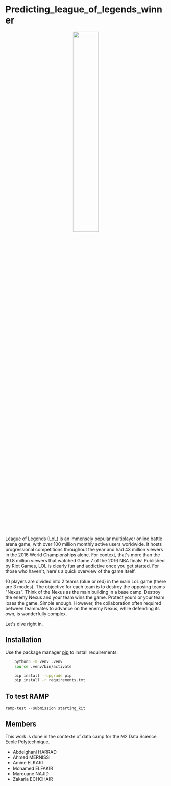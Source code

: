 # Predicting_league_of_legends_winner

<p align="center">
    <center>
    <img src= "https://gamehag.com/img/uploaded/Lci2gbpdudF4PppLvaGAEizERRhVdi.jpg"
    width = 40%;
    height = auto; />
    </center>
</p>


League of Legends (LoL) is an immensely popular multiplayer online battle arena game, with over 100 million monthly active users worldwide. It hosts progressional competitions throughout the year and had 43 million viewers in the 2016 World Championships alone. For context, that's more than the 30.8 million viewers that watched Game 7 of the 2016 NBA finals! Published by Riot Games, LOL is clearly fun and addictive once you get started. For those who haven't, here's a quick overview of the game itself.

10 players are divided into 2 teams (blue or red) in the main LoL game (there are 3 modes). The objective for each team is to destroy the opposing teams "Nexus". Think of the Nexus as the main building in a base camp. Destroy the enemy Nexus and your team wins the game. Protect yours or your team loses the game. Simple enough. However, the collaboration often required between teammates to advance on the enemy Nexus, while defending its own, is wonderfully complex.

Let's dive right in.

## Installation

Use the package manager [pip](https://pip.pypa.io/en/stable/) to install requirements.

```bash
    python3 -m venv .venv
    source .venv/bin/activate

    pip install --upgrade pip
    pip install -r requirements.txt
```

## To test RAMP

```python
ramp-test --submission starting_kit
```

## Members

This work is done in the contexte of data camp for the M2 Data Science École Polytechnique.
- Abdelghani HARRAD
- Ahmed MERNISSI
- Amine ELKARI
- Mohamed ELFAKIR
- Marouane NAJID
- Zakaria ECHCHAIR
